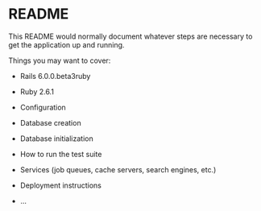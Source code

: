 # README

This README would normally document whatever steps are necessary to get the
application up and running.

Things you may want to cover:

* Rails 6.0.0.beta3ruby 

* Ruby 2.6.1

* Configuration

* Database creation

* Database initialization

* How to run the test suite

* Services (job queues, cache servers, search engines, etc.)

* Deployment instructions

* ...
